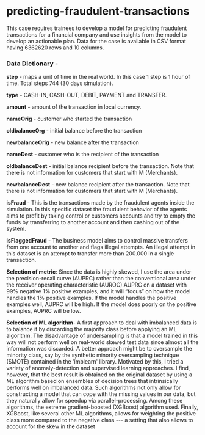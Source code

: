 # predicting-fraudulent-transactions
This case requires trainees to develop a model for predicting fraudulent transactions for a  financial company and use insights from the model to develop an actionable plan. Data for the  case is available in CSV format having 6362620 rows and 10 columns.


### Data Dictionary -
**step** - maps a unit of time in the real world. In this case 1 step is 1 hour of time. Total steps 744 (30 days simulation).

**type** - CASH-IN, CASH-OUT, DEBIT, PAYMENT and TRANSFER.

**amount** - amount of the transaction in local currency.

**nameOrig** - customer who started the transaction

**oldbalanceOrg** - initial balance before the transaction

**newbalanceOrig** - new balance after the transaction

**nameDest** - customer who is the recipient of the transaction

**oldbalanceDest** - initial balance recipient before the transaction. Note that there is not information for customers that start with M (Merchants).

**newbalanceDest** - new balance recipient after the transaction. Note that there is not information for customers that start with M (Merchants).

**isFraud** - This is the transactions made by the fraudulent agents inside the simulation. In this specific dataset the fraudulent behavior of the agents aims to profit by taking control or customers accounts and try to empty the funds by transferring to another account and then cashing out of the system.

**isFlaggedFraud** - The business model aims to control massive transfers from one account to another and flags illegal attempts. An illegal attempt in this dataset is an attempt to transfer more than 200.000 in a single transaction.



**Selection of metric**: Since the data is highly skewed, I use the area under the precision-recall curve (AUPRC) rather than the conventional area under the receiver operating characteristic (AUROC).AUPRC on a dataset with 99% negative 1% positive examples, and it will “focus” on how the model handles the 1% positive examples. If the model handles the positive examples well, AUPRC will be high. If the model does poorly on the positive examples, AUPRC will be low.


**Selection of ML algorithm**- 
A first approach to deal with imbalanced data is to balance it by discarding the majority class before applying an ML algorithm. The disadvantage of undersampling is that a model trained in this way will not perform well on real-world skewed test data since almost all the information was discarded. A better approach might be to oversample the minority class, say by the synthetic minority oversampling technique (SMOTE) contained in the 'imblearn' library. Motivated by this, I tried a variety of anomaly-detection and supervised learning approaches. I find, however, that the best result is obtained on the original dataset by using a ML algorithm based on ensembles of decision trees that intrinsically performs well on imbalanced data. Such algorithms not only allow for constructing a model that can cope with the missing values in our data, but they naturally allow for speedup via parallel-processing. Among these algorithms, the extreme gradient-boosted (XGBoost) algorithm used. Finally, XGBoost, like several other ML algorithms, allows for weighting the positive class more compared to the negative class --- a setting that also allows to account for the skew in the dataset
